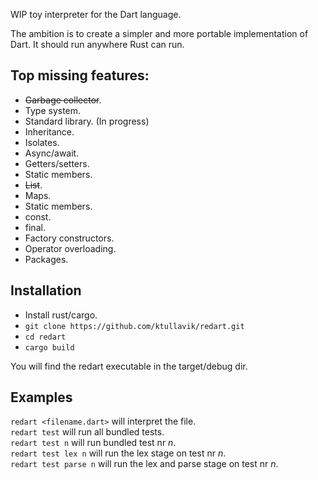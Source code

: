 
WIP toy interpreter for the Dart language.

The ambition is to create a simpler and more portable
implementation of Dart. It should run anywhere Rust can run.

## Top missing features:
* ~~Garbage collector~~.
* Type system.
* Standard library. (In progress)
* Inheritance.
* Isolates.
* Async/await.
* Getters/setters.
* Static members.
* ~~List~~.
* Maps.
* Static members.
* const.
* final.
* Factory constructors.
* Operator overloading.
* Packages.

## Installation
* Install rust/cargo.
* `git clone https://github.com/ktullavik/redart.git`
* `cd redart`
* `cargo build`


You will find the redart executable in the target/debug dir.

## Examples
`redart <filename.dart>` will interpret the file.  
`redart test` will run all bundled tests.  
`redart test n` will run bundled test nr *n*.   
`redart test lex n` will run the lex stage on test nr *n*.  
`redart test parse n` will run the lex and parse stage on test nr *n*.

